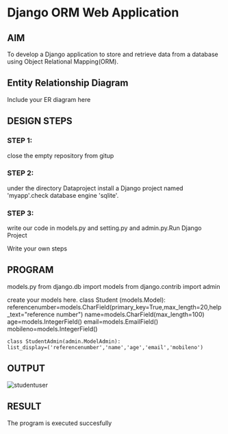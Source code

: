 # Django ORM Web Application

## AIM
To develop a Django application to store and retrieve data from a database using Object Relational Mapping(ORM).

## Entity Relationship Diagram

Include your ER diagram here

## DESIGN STEPS

### STEP 1:
close the empty repository from gitup

### STEP 2:
under the directory Dataproject install a Django project named 'myapp'.check database engine 'sqlite'.

### STEP 3:
write our code in models.py and setting.py and admin.py.Run Django Project

Write your own steps

## PROGRAM
models.py
from django.db import models 
from django.contrib import admin

create your models here.
class Student (models.Model): 
    referencenumber=models.CharField(primary_key=True,max_length=20,help_text="reference number")
    name=models.CharField(max_length=100)
    age=models.IntegerField()
    email=models.EmailField()
    mobileno=models.IntegerField()

    class StudentAdmin(admin.ModelAdmin):
    list_display=('referencenumber','name','age','email','mobileno')



## OUTPUT

![studentuser](https://github.com/sanjayofficial2005/django-orm-app/assets/148048602/7a921837-176b-4e16-81b7-90170d1a0696)



## RESULT
The program is executed succesfully
